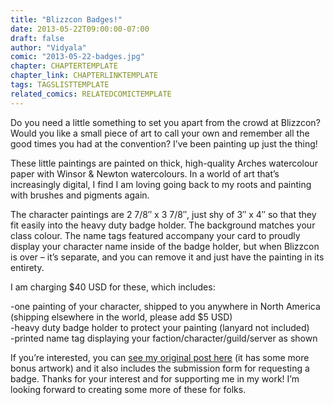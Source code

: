 ```yaml
---
title: "Blizzcon Badges!"
date: 2013-05-22T09:00:00-07:00
draft: false
author: "Vidyala"
comic: "2013-05-22-badges.jpg"
chapter: CHAPTERTEMPLATE
chapter_link: CHAPTERLINKTEMPLATE
tags: TAGSLISTTEMPLATE
related_comics: RELATEDCOMICTEMPLATE
---
```


Do you need a little something to set you apart from the crowd at Blizzcon? Would you like a small piece of art to call your own and remember all the good times you had at the convention? I’ve been painting up just the thing!


These little paintings are painted on thick, high-quality Arches watercolour paper with Winsor &amp; Newton watercolours. In a world of art that’s increasingly digital, I find I am loving going back to my roots and painting with brushes and pigments again.


The character paintings are 2 7/8″ x 3 7/8″, just shy of 3″ x 4″ so that they fit easily into the heavy duty badge holder. The background matches your class colour. The name tags featured accompany your card to proudly display your character name inside of the badge holder, but when Blizzcon is over – it’s separate, and you can remove it and just have the painting in its entirety.


I am charging $40 USD for these, which includes:


-one painting of your character, shipped to you anywhere in North America (shipping elsewhere in the world, please add $5 USD)<br>
-heavy duty badge holder to protect your painting (lanyard not included)<br>
-printed name tag displaying your faction/character/guild/server as shown


If you’re interested, you can [see my original post here](http://manalicious.wordpress.com/2013/05/08/watercolour-blizzcon-badges/) (it has some more bonus artwork) and it also includes the submission form for requesting a badge. Thanks for your interest and for supporting me in my work! I’m looking forward to creating some more of these for folks.

